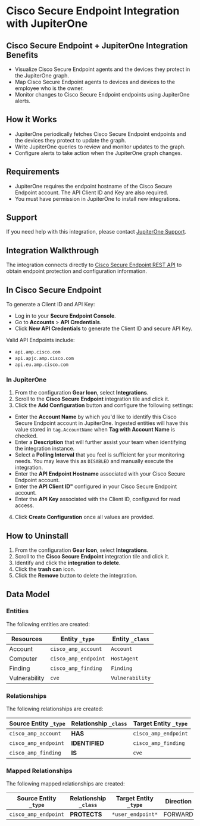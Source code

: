 # Cisco Secure Endpoint Integration with JupiterOne

## Cisco Secure Endpoint + JupiterOne Integration Benefits

*   Visualize Cisco Secure Endpoint agents and the devices they protect in the
    JupiterOne graph.
*   Map Cisco Secure Endpoint agents to devices and devices to the employee who is the owner.
*   Monitor changes to Cisco Secure Endpoint endpoints using JupiterOne alerts.

## How it Works

*   JupiterOne periodically fetches Cisco Secure Endpoint endpoints and the
    devices they protect to update the graph.
*   Write JupiterOne queries to review and monitor updates to the graph.
*   Configure alerts to take action when the JupiterOne graph changes.

## Requirements

*   JupiterOne requires the endpoint hostname of the Cisco Secure Endpoint
    account. The API Client ID and Key are also required.
*   You must have permission in JupiterOne to install new integrations.

## Support

If you need help with this integration, please contact
[JupiterOne Support](https://support.jupiterone.io).

## Integration Walkthrough

The integration connects directly to [Cisco Secure Endpoint REST API][1] to
obtain endpoint protection and configuration information.

## In Cisco Secure Endpoint

To generate a Client ID and API Key:

*   Log in to your **Secure Endpoint Console**.
*   Go to **Accounts** > **API Credentials**.
*   Click **New API Credentials** to generate the Client ID and secure API Key.

Valid API Endpoints include:

*   `api.amp.cisco.com`
*   `api.apjc.amp.cisco.com`
*   `api.eu.amp.cisco.com`

### In JupiterOne

1.  From the configuration **Gear Icon**, select **Integrations**.
2.  Scroll to the **Cisco Secure Endpoint** integration tile and click it.
3.  Click the **Add Configuration** button and configure the following settings:

*   Enter the **Account Name** by which you'd like to identify this Cisco Secure
    Endpoint account in JupiterOne. Ingested entities will have this value stored
    in `tag.AccountName` when **Tag with Account Name** is checked.
*   Enter a **Description** that will further assist your team when identifying
    the integration instance.
*   Select a **Polling Interval** that you feel is sufficient for your monitoring
    needs. You may leave this as `DISABLED` and manually execute the integration.
*   Enter the **API Endpoint Hostname** associated with your Cisco Secure Endpoint
    account.
*   Enter the **API Client ID"** configured in your Cisco Secure Endpoint account.
*   Enter the **API Key** associated with the Client ID, configured for read
    access.

4.  Click **Create Configuration** once all values are provided.

## How to Uninstall

1.  From the configuration **Gear Icon**, select **Integrations**.
2.  Scroll to the **Cisco Secure Endpoint** integration tile and click it.
3.  Identify and click the **integration to delete**.
4.  Click the **trash can** icon.
5.  Click the **Remove** button to delete the integration.

[1]: https://api-docs.amp.cisco.com/

<!-- {J1_DOCUMENTATION_MARKER_START} -->

<!--
********************************************************************************
NOTE: ALL OF THE FOLLOWING DOCUMENTATION IS GENERATED USING THE
"j1-integration document" COMMAND. DO NOT EDIT BY HAND! PLEASE SEE THE DEVELOPER
DOCUMENTATION FOR USAGE INFORMATION:

https://github.com/JupiterOne/sdk/blob/main/docs/integrations/development.md
********************************************************************************
-->

## Data Model

### Entities

The following entities are created:

| Resources     | Entity `_type`       | Entity `_class` |
| ------------- | -------------------- | --------------- |
| Account       | `cisco_amp_account`  | `Account`       |
| Computer      | `cisco_amp_endpoint` | `HostAgent`     |
| Finding       | `cisco_amp_finding`  | `Finding`       |
| Vulnerability | `cve`                | `Vulnerability` |

### Relationships

The following relationships are created:

| Source Entity `_type` | Relationship `_class` | Target Entity `_type` |
| --------------------- | --------------------- | --------------------- |
| `cisco_amp_account`   | **HAS**               | `cisco_amp_endpoint`  |
| `cisco_amp_endpoint`  | **IDENTIFIED**        | `cisco_amp_finding`   |
| `cisco_amp_finding`   | **IS**                | `cve`                 |

### Mapped Relationships

The following mapped relationships are created:

| Source Entity `_type` | Relationship `_class` | Target Entity `_type` | Direction |
| --------------------- | --------------------- | --------------------- | --------- |
| `cisco_amp_endpoint`  | **PROTECTS**          | `*user_endpoint*`     | FORWARD   |

<!--
********************************************************************************
END OF GENERATED DOCUMENTATION AFTER BELOW MARKER
********************************************************************************
-->

<!-- {J1_DOCUMENTATION_MARKER_END} -->

<!--  jupiterOneDocVersion=2-0-0 -->